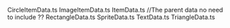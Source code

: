 
CircleItemData.ts
ImageItemData.ts
ItemData.ts //The parent data no need to include ??
RectangleData.ts
SpriteData.ts
TextData.ts
TriangleData.ts

